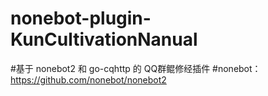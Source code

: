 # nonebot-plugin-KunCultivationNanual
#基于 nonebot2 和 go-cqhttp 的 QQ群鲲修经插件
#nonebot：https://github.com/nonebot/nonebot2
